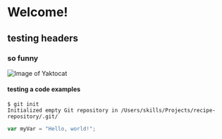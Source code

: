 # Welcome!
## testing headers
### so funny

![Image of Yaktocat](https://octodex.github.com/images/yaktocat.png)

#### testing a code examples
```
$ git init
Initialized empty Git repository in /Users/skills/Projects/recipe-repository/.git/
```

``` javascript
var myVar = "Hello, world!";
```
